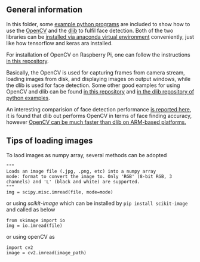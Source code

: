 ## General information

In this folder, some [example python programs](./example_face_det_webcam.py) are included to show how to use the [OpenCV](https://opencv.org/) and the [dlib](http://dlib.net/python/index.html) to fulfil face detection. Both of the two libraries can be [installed via anaconda virtual environment](http://www.codesofinterest.com/2016/10/installing-dlib-on-anaconda-python-on.html) conveniently, just like how tensorflow and keras ara installed. 

For installation of OpenCV on Raspberry Pi, one can follow the instructions [in this repository](https://github.com/manashmndl/FabLabRpiWorkshop2017/wiki/Painless-OpenCV-in-Raspbian-Stretch).

Basically, the OpenCV is used for capturing frames from camera stream, loading images from disk, and displaying images on output windows, while the dlib is used for face detection. Some other good eamples for using OpenCV and dlib can be found [in this repository](https://github.com/ageitgey/face_recognition/tree/master/examples) and [in the dlib repository of python examples](https://github.com/davisking/dlib/tree/master/python_examples). 

An interesting comparision of face detection performance [is reported here](https://github.com/andreimuntean/Dlib-vs-OpenCV), it is found that dlib out performs OpenCV in terms of face finding accuracy, however [OpenCV can be much faster than dlib on ARM-based platforms.](https://github.com/cmusatyalab/openface/issues/157)

## Tips of loading images
To laod images as numpy array, several methods can be adopted
```
"""
Loads an image file (.jpg, .png, etc) into a numpy array
mode: format to convert the image to. Only 'RGB' (8-bit RGB, 3 channels) and 'L' (black and white) are supported.
"""
img = scipy.misc.imread(file, mode=mode)
```
or using *scikit-image* which can be installed by `pip install scikit-image` and called as below
```
from skimage import io
img = io.imread(file)
```
or using openCV as
```
import cv2
image = cv2.imread(image_path)
```
